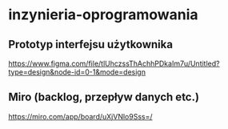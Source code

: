 # inzynieria-oprogramowania

## Prototyp interfejsu użytkownika
https://www.figma.com/file/tlUhczssThAchhPDkaIm7u/Untitled?type=design&node-id=0-1&mode=design

## Miro (backlog, przepływ danych etc.)
https://miro.com/app/board/uXjVNlo9Sss=/
